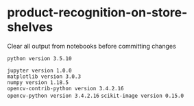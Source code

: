 # product-recognition-on-store-shelves

Clear all output from notebooks before committing changes

`python version 3.5.10`

`jupyter version 1.0.0`  
`matplotlib version 3.0.3`  
`numpy version 1.18.5`  
`opencv-contrib-python version 3.4.2.16`  
`opencv-python version 3.4.2.16`
`scikit-image version 0.15.0`